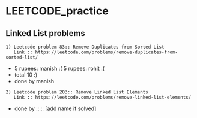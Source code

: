 # LEETCODE_practice

 

## Linked List problems
```
1) Leetcode problem 83:: Remove Duplicates from Sorted List
   Link :: https://leetcode.com/problems/remove-duplicates-from-sorted-list/
```
- 5 rupees: manish :( 5 rupees: rohit :(
- total 10 :)
- done by manish


```
2) Leetcode problem 203:: Remove Linked List Elements
   Link :: https://leetcode.com/problems/remove-linked-list-elements/
```

- done by ::::: [add name if solved]
